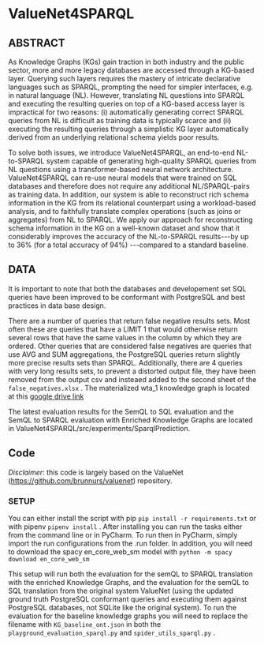 # ValueNet4SPARQL
## ABSTRACT

As Knowledge Graphs (KGs) gain traction in both industry and the public sector, more and more legacy databases are accessed through a KG-based layer. Querying such layers requires the mastery of intricate declarative languages such as SPARQL, prompting the need for simpler interfaces, e.g. in natural language (NL). However, translating NL questions into SPARQL and executing the resulting queries on top of a KG-based access layer is impractical for two reasons: (i) automatically generating correct SPARQL queries from NL is difficult as training data is typically scarce and (ii) executing the resulting queries through a simplistic KG layer automatically derived from an underlying relational schema yields poor results. 

To solve both issues, we introduce ValueNet4SPARQL, an end-to-end NL-to-SPARQL system capable of generating high-quality SPARQL queries from NL questions using a transformer-based neural network architecture. ValueNet4SPARQL can re-use neural models that were trained on SQL databases and therefore does not require any additional NL/SPARQL-pairs as training data. In addition, our system is able to reconstruct rich schema information in the KG from its relational counterpart using a workload-based analysis, and to faithfully translate complex operations (such as joins or aggregates) from NL to SPARQL. We apply our approach for reconstructing schema information in the KG on a well-known dataset and show that it considerably improves the accuracy of the NL-to-SPARQL results---by up to 36\% (for a total accuracy of 94\%) ---compared to a standard baseline. 

## DATA

It is important to note that both the databases and developement set SQL queries have been improved to be conformant with PostgreSQL and best practices in data base design.

There are a number of queries that return false negative results sets. Most often these are queries that have a LIMIT 1 that would otherwise return several rows that have the same values in the column by which they are ordered. Other queries that are considered false negatives are queries that use AVG and SUM aggregations, the PostgreSQL queries return slightly more precise results sets than SPARQL. Additionally, there are 4 queries with very long results sets, to prevent a distorted output file, they have been removed from the output csv and insteaed added to the second sheet of the `false_negatives.xlsx` . 
The materialized wta_1 knowledge graph is located at this [google drive link](https://drive.google.com/file/d/1296XYgEcizHEREKMahFCemO8TVRPe3so/view?usp=sharing)

The latest evaluation results for the SemQL to SQL evaluation and the SemQL to SPARQL evaluation with Enriched Knowledge Graphs are located in ValueNet4SPARQL/src/experiments/SparqlPrediction. 

## Code

_Disclaimer_: this code is largely based on the ValueNet (https://github.com/brunnurs/valuenet) repository. 

### SETUP
You can either install the script with pip `pip install -r requirements.txt` or with pipenv `pipenv install` . After installing you can run the tasks either from the command line or in PyCharm. To run then in PyCharm, simply import the run configurations from the .run folder. In addition, you will need to download the spacy en_core_web_sm model with `python -m spacy download en_core_web_sm` 

This setup will run both the evaluation for the semQL to SPARQL translation with the enriched Knowledge Graphs, and the evaluation for the semQL to SQL translation from the original system ValueNet (using the updated ground truth PostgreSQL conformant queries and executing them against PostgreSQL databases, not SQLite like the original system). To run the evaluation for the baseline knowledge graphs you will need to replace the filename with `KG_baseline_ont.json` in both the `playground_evaluation_sparql.py` and `spider_utils_sparql.py` . 
